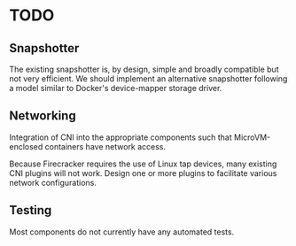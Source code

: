 TODO
===

Snapshotter
---

The existing snapshotter is, by design, simple and broadly compatible
but not very efficient. We should implement an alternative snapshotter
following a model similar to Docker's device-mapper storage driver.

Networking
---

Integration of CNI into the appropriate components such that
MicroVM-enclosed containers have network access.

Because Firecracker requires the use of Linux tap devices, many
existing CNI plugins will not work. Design one or more plugins to
facilitate various network configurations.

Testing
---

Most components do not currently have any automated tests.
